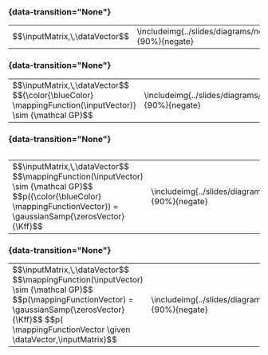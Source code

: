 ### {data-transition="None"}

<table>
<tr>
<td>$$\inputMatrix,\,\dataVector$$</td>
<td>
\includeimg{../slides/diagrams/nomenclature1.png}{90%}{negate}
</td>
</tr>
</table>


### {data-transition="None"}

<table>
<tr>
<td>
$$\inputMatrix,\,\dataVector$$  $${\color{\blueColor} \mappingFunction(\inputVector)} \sim {\mathcal GP}$$
</td>
<td>
\includeimg{../slides/diagrams/nomenclature2.png}{90%}{negate}
</td>
</tr>
<table>

### {data-transition="None"}

<table>
<tr>
<td>
   $$\inputMatrix,\,\dataVector$$ $$\mappingFunction(\inputVector) \sim {\mathcal GP}$$
   $$p({\color{\blueColor} \mappingFunctionVector}) = \gaussianSamp{\zerosVector}{\Kff}$$
</td>
<td>
\includeimg{../slides/diagrams/nomenclature3.png}{90%}{negate}
</td>
</tr>
</table>

### {data-transition="None"}

<table>
<tr>
<td>
   $$\inputMatrix,\,\dataVector$$ $$\mappingFunction(\inputVector) \sim {\mathcal GP}$$ $$p(\mappingFunctionVector) = \gaussianSamp{\zerosVector}{\Kff}$$  $$p( \mappingFunctionVector \given \dataVector,\inputMatrix)$$
</td>
<td>
   \includeimg{../slides/diagrams/nomenclature3a.png}{90%}{negate}
</td>
</tr>
</table>


